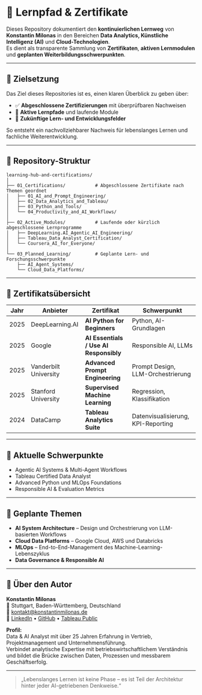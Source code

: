 # 📘 Lernpfad & Zertifikate

Dieses Repository dokumentiert den **kontinuierlichen Lernweg** von **Konstantin Milonas** in den Bereichen **Data Analytics, Künstliche Intelligenz (AI)** und **Cloud-Technologien**.  
Es dient als transparente Sammlung von **Zertifikaten**, **aktiven Lernmodulen** und **geplanten Weiterbildungsschwerpunkten**.

---

## 🎯 Zielsetzung

Das Ziel dieses Repositories ist es, einen klaren Überblick zu geben über:

- ✅ **Abgeschlossene Zertifizierungen** mit überprüfbaren Nachweisen  
- 🚀 **Aktive Lernpfade** und laufende Module  
- 🔮 **Zukünftige Lern- und Entwicklungsfelder**

So entsteht ein nachvollziehbarer Nachweis für lebenslanges Lernen und fachliche Weiterentwicklung.

---

## 🧭 Repository-Struktur

```
learning-hub-and-certifications/
│
├── 01_Certifications/           # Abgeschlossene Zertifikate nach Themen geordnet
│   ├── 01_AI_and_Prompt_Engineering/
│   ├── 02_Data_Analytics_and_Tableau/
│   ├── 03_Python_and_Tools/
│   └── 04_Productivity_and_AI_Workflows/
│
├── 02_Active_Modules/           # Laufende oder kürzlich abgeschlossene Lernprogramme
│   ├── DeepLearning.AI_Agentic_AI_Engineering/
│   ├── Tableau_Data_Analyst_Certification/
│   └── Coursera_AI_for_Everyone/
│
└── 03_Planned_Learning/         # Geplante Lern- und Forschungsschwerpunkte
    ├── AI_Agent_Systems/
    └── Cloud_Data_Platforms/
```

---

## 📜 Zertifikatsübersicht

| Jahr | Anbieter | Zertifikat | Schwerpunkt |
|------|-----------|-------------|--------------|
| 2025 | DeepLearning.AI | **AI Python for Beginners** | Python, AI-Grundlagen |
| 2025 | Google | **AI Essentials / Use AI Responsibly** | Responsible AI, LLMs |
| 2025 | Vanderbilt University | **Advanced Prompt Engineering** | Prompt Design, LLM-Orchestrierung |
| 2025 | Stanford University | **Supervised Machine Learning** | Regression, Klassifikation |
| 2024 | DataCamp | **Tableau Analytics Suite** | Datenvisualisierung, KPI-Reporting |

---

## 🚀 Aktuelle Schwerpunkte

- Agentic AI Systems & Multi-Agent Workflows  
- Tableau Certified Data Analyst  
- Advanced Python und MLOps Foundations  
- Responsible AI & Evaluation Metrics  

---

## 🧩 Geplante Themen

- **AI System Architecture** – Design und Orchestrierung von LLM-basierten Workflows  
- **Cloud Data Platforms** – Google Cloud, AWS und Databricks  
- **MLOps** – End-to-End-Management des Machine-Learning-Lebenszyklus  
- **Data Governance & Responsible AI**  

---

## 🧠 Über den Autor

**Konstantin Milonas**  
📍 Stuttgart, Baden-Württemberg, Deutschland  
📧 [kontakt@konstantinmilonas.de](mailto:kontakt@konstantinmilonas.de)  
🔗 [LinkedIn](https://www.linkedin.com/in/konstantinmilonas) • [GitHub](https://github.com/KonstantinData) • [Tableau Public](https://public.tableau.com/app/profile/konstantinmilonas)

**Profil:**  
Data & AI Analyst mit über 25 Jahren Erfahrung in Vertrieb, Projektmanagement und Unternehmensführung.  
Verbindet analytische Expertise mit betriebswirtschaftlichem Verständnis und bildet die Brücke zwischen Daten, Prozessen und messbarem Geschäftserfolg.

---

> „Lebenslanges Lernen ist keine Phase – es ist Teil der Architektur hinter jeder AI-getriebenen Denkweise.“
